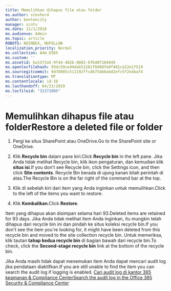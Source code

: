 ```yaml
---
title: Memulihkan dihapus file atau folder
ms.author: stevhord
author: bentoncity
manager: scotv
ms.date: 11/1/2018
ms.audience: Admin
ms.topic: article
ROBOTS: NOINDEX, NOFOLLOW
localization_priority: Normal
ms.collection: Adm_O365
ms.custom: ''
ms.assetid: ba1573a5-9f44-482b-8082-6f648f169449
ms.openlocfilehash: 93dc59ce44dab51281f0480fe0f401ca22e1f519
ms.sourcegitcommit: 9d78905c512192ffc4675468abd2efc5f2e4baf4
ms.translationtype: MT
ms.contentlocale: id-ID
ms.lasthandoff: 04/23/2019
ms.locfileid: "32371085"
---
```

# <a name="restore-a-deleted-file-or-folder"></a><span data-ttu-id="a7582-102">Memulihkan dihapus file atau folder</span><span class="sxs-lookup"><span data-stu-id="a7582-102">Restore a deleted file or folder</span></span>

1. <span data-ttu-id="a7582-103">Pergi ke situs SharePoint atau OneDrive.</span><span class="sxs-lookup"><span data-stu-id="a7582-103">Go to the SharePoint site or OneDrive.</span></span>
    
2. <span data-ttu-id="a7582-104">Klik **Recycle bin** dalam pane kiri.</span><span class="sxs-lookup"><span data-stu-id="a7582-104">Click **Recycle bin** in the left pane.</span></span> <span data-ttu-id="a7582-105">Jika Anda tidak melihat Recycle bin, klik ikon pengaturan, dan kemudian klik **situs isi**.</span><span class="sxs-lookup"><span data-stu-id="a7582-105">If you don't see Recycle bin, click the Settings icon, and then click **Site contents**.</span></span> <span data-ttu-id="a7582-106">Recycle Bin berada di ujung kanan bilah perintah di atas.</span><span class="sxs-lookup"><span data-stu-id="a7582-106">The Recycle Bin is on the far right of the command bar at the top.</span></span>
    
3. <span data-ttu-id="a7582-107">Klik di sebelah kiri dari item yang Anda inginkan untuk memulihkan.</span><span class="sxs-lookup"><span data-stu-id="a7582-107">Click to the left of the items you want to restore.</span></span>
    
4. <span data-ttu-id="a7582-108">Klik **Kembalikan**.</span><span class="sxs-lookup"><span data-stu-id="a7582-108">Click **Restore**.</span></span>
    
<span data-ttu-id="a7582-109">Item yang dihapus akan disimpan selama hari 93.</span><span class="sxs-lookup"><span data-stu-id="a7582-109">Deleted items are retained for 93 days.</span></span> <span data-ttu-id="a7582-110">Jika Anda tidak melihat item Anda inginkan, itu mungkin telah dihapus dari recycle bin ini dan pindah ke situs koleksi recycle bin.</span><span class="sxs-lookup"><span data-stu-id="a7582-110">If you don't see the item you're looking for, it might have been deleted from this recycle bin and moved to the site collection recycle bin.</span></span> <span data-ttu-id="a7582-111">Untuk memeriksa, klik tautan **tahap kedua recycle bin** di bagian bawah dari recycle bin.</span><span class="sxs-lookup"><span data-stu-id="a7582-111">To check, click the **Second-stage recycle bin** link at the bottom of the recycle bin.</span></span> 
  
<span data-ttu-id="a7582-112">Jika Anda masih tidak dapat menemukan item Anda dapat mencari audit log jika pendataan diaktifkan.</span><span class="sxs-lookup"><span data-stu-id="a7582-112">If you are still unable to find the item you can search the audit log if logging is enabled.</span></span> [<span data-ttu-id="a7582-113">Cari audit log di kantor 365 keamanan &amp; Compliance Center</span><span class="sxs-lookup"><span data-stu-id="a7582-113">Search the audit log in the Office 365 Security &amp; Compliance Center</span></span>](https://support.office.com/article/0d4d0f35-390b-4518-800e-0c7ec95e946c.aspx)
  

